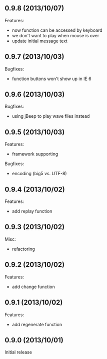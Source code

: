 ## 0.9.8 (2013/10/07)

Features:

  - now function can be accessed by keyboard
  - we don't want to play when mouse is over
  - update initial message text

## 0.9.7 (2013/10/03)

Bugfixes:

  - function buttons won't show up in IE 6

## 0.9.6 (2013/10/03)

Bugfixes:

  - using jBeep to play wave files instead

## 0.9.5 (2013/10/03)

Features:

  - framework supporting

Bugfixes:

  - encoding (big5 vs. UTF-8)

## 0.9.4 (2013/10/02)

Features:

  - add replay function

## 0.9.3 (2013/10/02)

Misc:

  - refactoring

## 0.9.2 (2013/10/02)

Features:

  - add change function

## 0.9.1 (2013/10/02)

Features:

  - add regenerate function

## 0.9.0 (2013/10/01)

Initial release
